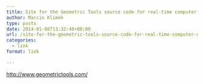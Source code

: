 ```yaml
---
title: Site for the Geometric Tools source code for real-time computer graphics and physics, mathematics, geometry, numerical analysis, and image analysis
author: Marcin Klimek
type: posts
date: 2014-01-08T13:32:48+00:00
url: /site-for-the-geometric-tools-source-code-for-real-time-computer-graphics-and-physics-mathematics-geometry-numerical-analysis-and-image-analysis/
categories:
  - link
format: link

---
```

<http://www.geometrictools.com/>